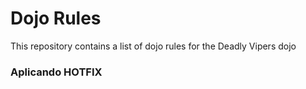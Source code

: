 Dojo Rules
==========

This repository contains a list of dojo rules for the Deadly Vipers dojo


### Aplicando HOTFIX
